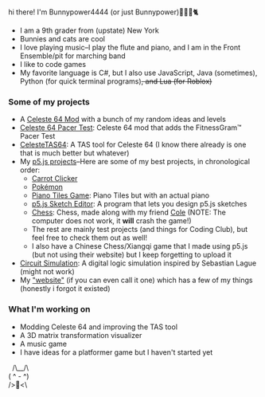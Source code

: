 hi there! I'm Bunnypower4444 (or just Bunnypower)🐰🐇🐱🐈

* I am a 9th grader from (upstate) New York
* Bunnies and cats are cool
* I love playing music–I play the flute and piano, and I am in the Front Ensemble/pit for marching band
* I like to code games
* My favorite language is C#, but I also use JavaScript, Java (sometimes), Python (for quick terminal programs)~~, and Lua (for Roblox)~~

### Some of my projects
* A [Celeste 64 Mod](https://github.com/Bunnypower4444/Celeste64Mod/) with a bunch of my random ideas and levels
* [Celeste 64 Pacer Test](https://github.com/Bunnypower4444/Celeste64Mod/tree/pacer-test): Celeste 64 mod that adds the FitnessGram™️ Pacer Test
* [CelesteTAS64](https://github.com/Bunnypower4444/CelesteTAS64): A TAS tool for Celeste 64 (I know there already is one that is much better but whatever)
* My [p5.js projects](https://editor.p5js.org/Bunnypower/sketches/)–Here are some of my best projects, in chronological order:
    * [Carrot Clicker](https://editor.p5js.org/Bunnypower/sketches/PjkfQcgxi)
    * [Pokémon](https://editor.p5js.org/Bunnypower/sketches/sSI3RdZwc)
    * [Piano Tiles Game](https://editor.p5js.org/Bunnypower/sketches/XWPITbYsW): Piano Tiles but with an actual piano
    * [p5.js Sketch Editor](https://editor.p5js.org/Bunnypower/sketches/dYCh0X9bd): A program that lets you design p5.js sketches
    * [Chess](https://editor.p5js.org/Bunnypower/sketches/eUCqK3vtv): Chess, made along with my friend [Cole](https://github.com/cole-bechtel/) (NOTE: The computer does not work, it **will** crash the game!)
    * The rest are mainly test projects (and things for Coding Club), but feel free to check them out as well!
    * I also have a Chinese Chess/Xiangqi game that I made using p5.js (but not using their website) but I keep forgetting to upload it
* [Circuit Simulation](https://bunnypower4444.github.io/projects/circuit-simulation/index.html): A digital logic simulation inspired by Sebastian Lague (might not work)
* My ["website"](https://bunnypower4444.github.io/index.html) (if you can even call it one) which has a few of my things (honestly i forgot it existed)

### What I'm working on
* Modding Celeste 64 and improving the TAS tool
* A 3D matrix transformation visualizer
* A music game
* I have ideas for a platformer game but I haven't started yet


&nbsp;&nbsp;/\\__/\\<br>
 ( ^ - ^)<br>
  />🥕<\\
